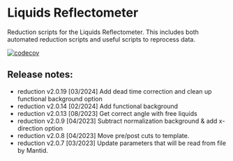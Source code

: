 # Liquids Reflectometer

Reduction scripts for the Liquids Reflectometer. This includes both automated reduction scripts and useful scripts to reprocess data.

[![codecov](https://codecov.io/gh/neutrons/LiquidsReflectometer/graph/badge.svg?token=H90K5RDGK4)](https://codecov.io/gh/neutrons/LiquidsReflectometer)


## Release notes:
 - reduction v2.0.19 [03/2024] Add dead time correction and clean up functional background option
 - reduction v2.0.14 [02/2024] Add functional background
 - reduction v2.0.13 [08/2023] Get correct angle with free liquids
 - reduction v2.0.9 [04/2023] Subtract normalization background & add x-direction option
 - reduction v2.0.8 [04/2023] Move pre/post cuts to template.
 - reduction v2.0.7 [03/2023] Update parameters that will be read from file by Mantid.
